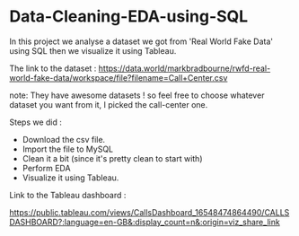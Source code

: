# Data-Cleaning-EDA-using-SQL

In this project we analyse a dataset we got from 'Real World Fake Data' using SQL then we visualize it using Tableau.

The link to the dataset : https://data.world/markbradbourne/rwfd-real-world-fake-data/workspace/file?filename=Call+Center.csv

note: They have awesome datasets ! so feel free to choose whatever dataset you want from it, I picked the call-center one.

Steps we did :
* Download the csv file.
* Import the file to MySQL
* Clean it a bit (since it's pretty clean to start with)
* Perform EDA
* Visualize it using Tableau.


Link to the Tableau dashboard : 

https://public.tableau.com/views/CallsDashboard_16548474864490/CALLSDASHBOARD?:language=en-GB&:display_count=n&:origin=viz_share_link
